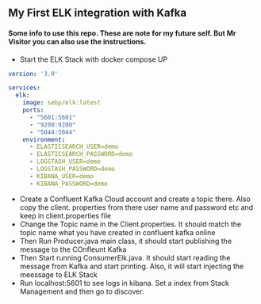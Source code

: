 ## My First ELK integration with Kafka

#### Some info to use this repo. These are note for my future self. But Mr Visitor you can also use the instructions.

* Start the ELK Stack with docker compose UP
```yml
version: '3.9'

services:
  elk:
    image: sebp/elk:latest
    ports:
      - "5601:5601"
      - "9200:9200"
      - "5044:5044"
    environment:
      - ELASTICSEARCH_USER=demo
      - ELASTICSEARCH_PASSWORD=demo
      - LOGSTASH_USER=demo
      - LOGSTASH_PASSWORD=demo
      - KIBANA_USER=demo
      - KIBANA_PASSWORD=demo

  ``` 
* Create a Confluent Kafka Cloud account and create a topic there. Also copy the client. properties from there user name and password etc and keep in  client.properties file
* Change the Topic name in the Client.properties. It should match the topic name what you have created in confluent kafka online
* Then Run Producer.java main class, it should start publishing the message to the COnfleunt Kafka
* Then Start running ConsumerElk.java. It should start reading the message from Kafka and start printing. Also, it will start injecting the meessage to ELK Stack
* Run localhost:5601 to see logs in kibana. Set a index from Stack Management and then go to discover.
